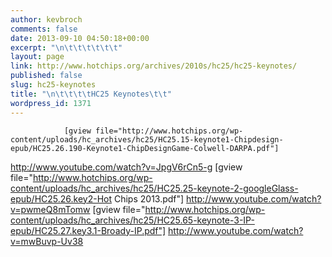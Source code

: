 ```yaml
---
author: kevbroch
comments: false
date: 2013-09-10 04:50:18+00:00
excerpt: "\n\t\t\t\t\t\t"
layout: page
link: http://www.hotchips.org/archives/2010s/hc25/hc25-keynotes/
published: false
slug: hc25-keynotes
title: "\n\t\t\t\tHC25 Keynotes\t\t"
wordpress_id: 1371
---
```



				[gview file="http://www.hotchips.org/wp-content/uploads/hc_archives/hc25/HC25.15-keynote1-Chipdesign-epub/HC25.26.190-Keynote1-ChipDesignGame-Colwell-DARPA.pdf"]
http://www.youtube.com/watch?v=JpgV6rCn5-g
[gview file="http://www.hotchips.org/wp-content/uploads/hc_archives/hc25/HC25.25-keynote-2-googleGlass-epub/HC25.26.key2-Hot Chips 2013.pdf"]
http://www.youtube.com/watch?v=pwmeQ8mTomw
[gview file="http://www.hotchips.org/wp-content/uploads/hc_archives/hc25/HC25.65-keynote-3-IP-epub/HC25.27.key3.1-Broady-IP.pdf"]
http://www.youtube.com/watch?v=mwBuvp-Uv38
		
